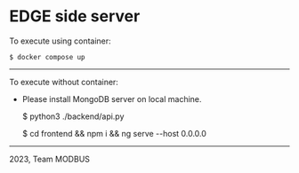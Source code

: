 # EDGE side server

To execute using container:

    $ docker compose up

--------------------------------------------------------------------

To execute without container:

* Please install MongoDB server on local machine.

    $ python3 ./backend/api.py

    $ cd frontend && npm i && ng serve --host 0.0.0.0

-------------------------------------------------------------------------------

2023, Team MODBUS 